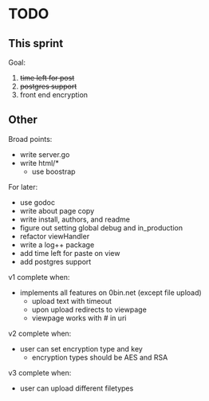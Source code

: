 # TODO

## This sprint

Goal:

1) ~~time left for post~~
2) ~~postgres support~~ 
3) front end encryption 


## Other
Broad points:

- write server.go
- write html/\*
    - use boostrap

For later:

- use godoc
- write about page copy 
- write install, authors, and readme
- figure out setting global debug and in\_production
- refactor viewHandler
- write a log++ package
- add time left for paste on view
- add postgres support

v1 complete when:

- implements all features on 0bin.net (except file upload)
  - upload text with timeout
  - upon upload redirects to viewpage
  - viewpage works with # in uri

v2 complete when:

- user can set encryption type and key
  - encryption types should be AES and RSA


v3 complete when:

- user can upload different filetypes
